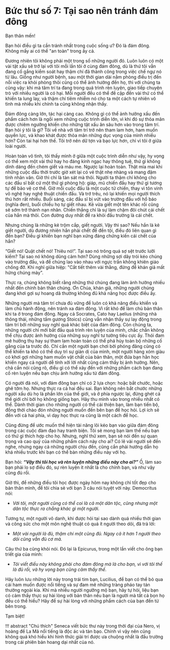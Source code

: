 # Bức thư số 7: Tại sao nên tránh đám đông

Bạn thân mến!

Bạn hỏi điều gì ta cần tránh nhất trong cuộc sống ư? Đó là đám đông. Không mấy ai có thể "an toàn" trong ấy cả.

Đương nhiên tôi không phải một trong số những người đó. Luôn luôn có một vài tật xấu sẽ trở lại với tôi mỗi lần tôi ở cùng đám đông, dù là thứ tôi vẫn đang cố gắng kiểm soát hay thậm chí đã thành công trong việc chế ngự nó từ lâu. Giống như người bệnh, sau một thời gian dài nằm phòng điều trị đến nỗi việc ra khỏi phòng thôi cũng có thể ảnh hưởng đến họ, thì với chúng ta cũng vậy: khi mà tâm trí ta đang trong quá trình rèn luyện, giao tiếp chuyện trò với nhiều người là có hại. Mỗi người đều có thể đề cập đến vài thứ có thể khiến ta lung lay, và thậm chí tiêm nhiễm nó cho ta một cách tự nhiên vô tình mà nhiều khi chính ta cũng không nhận thấy.

Đám đông càng lớn, tác hại càng cao. Không gì có thể ảnh hưởng xấu đến phẩm cách hơn là ngồi xem những cuộc trình diễn lớn, vì khi đó sự thỏa mãn được chiêm ngưỡng khiến cho những tật xấu ăn sâu hơn vào trong tâm trí. Bạn hỏi ý tôi là gì? Tôi về nhà với tâm trí trở nên tham lam hơn, ham muốn quyền lực, và khao khát được thỏa mãn những dục vọng của mình nhiều hơn? Còn tai hại hơn thế. Tôi trở nên dữ tợn và bạo lực hơn, chỉ vì tôi ở giữa loài người.

Hoàn toàn vô tình, tôi thấy mình ở giữa một cuộc trình diễn như vậy, hy vọng có thể xem một vài thứ hay ho đáng kinh ngạc hay thông tuệ, thứ gì không dính dáng đến chém giết và máu me. Ngược lại hoàn toàn. Thật mỉa mai khi những cuộc đấu thời trước giờ xét lại có vẻ thật nhẹ nhàng và mang đậm tính nhân văn. Giờ thì chỉ là tàn sát mà thôi. Người ta thậm chí không cho các đấu sĩ bất cứ một thứ gì phòng hộ: giáp, mũ chiến đấu hay thứ gì tương tự để bảo vệ cơ thể. Giờ mỗi cuộc đấu là một cuộc tử chiến, thay vì tôn vinh võ nghệ hay nghệ thuật chiến đấu. Và trớ trêu, nó lại khiến mọi người thích thú hơn rất nhiều. Buổi sáng, các đấu sĩ bị vứt vào trường đấu với hổ báo (nghĩa đen), buổi chiều họ tự giết nhau. Kẻ vừa giết một tên khác rồi cũng sẽ sớm trở thành nạn nhân. Chiến thắng chỉ là sự làm chậm đôi chút cái chết của hắn mà thôi. Con đường duy nhất để ra khỏi đấu trường là cái chết.

Nhưng chúng là những kẻ trộm cắp, giết người. Vậy thì sao? Nếu hắn là kẻ giết người, dù đương nhiên hắn phải chết để đền tội, điều đó liên quan gì đến bạn? Điều gì khiến bạn nghĩ bạn xứng đáng chứng kiến cái chết của hắn?

“Giết nó! Quật chết nó! Thiêu nó!”. Tại sao nó trông quá sợ sệt trước lưỡi kiếm? Tại sao nó không dũng cảm hơn? Dùng những sợi dây trói kéo chúng vào trường đấu, và để chúng lao vào nhau với ngực trần không khiên giáo chống đỡ. Khi nghỉ giữa hiệp: "Cắt tiết thêm vài thằng, đừng để khán giả mất hứng chúng mày".

Thực ra, chúng không biết rằng những thứ chúng đang làm ảnh hưởng nhiều nhất đến chính bản thân chúng. Ơn Chúa, khán giả, những người chúng đang khơi gợi sự hoang dã thường không đủ khả năng học được điều ấy.

Những người mà tâm trí chưa đủ vững để luôn có khả năng điều khiển và làm chủ hành động, nên tránh xa đám đông. Vì rất khó để làm chủ bản thân khi ta ở trong đám đông. Ngay cả Socrates, Cato hay Laelius (những nhà thông thái, những tấm gương Stoics) cũng vẫn nhận thấy sự lay động trong tâm trí bởi những suy nghĩ quá khác biệt của đám đông. Còn chúng ta, những người chỉ mới bắt đầu quá trình rèn luyện của mình, chắc chắn không thể chịu được ảnh hưởng của những suy nghĩ tư tưởng tiêu cực ấy. Thói đam mê hưởng thụ hay sự tham lam hoàn toàn có thể phá hủy toàn bộ những cố gắng của ta trước đó. Chỉ cần một người bạn chơi bời phóng đãng cũng có thể khiến ta khó có thể duy trì sự giản dị của mình, một người hàng xóm giàu có khơi gợi những ham muốn vật chất của bản thân, một đứa bạn hằn học khiến ngay cả người dễ tính xởi lởi nhất cũng cảm thấy bị ảnh hưởng. Nên, chả cần nói cũng rõ, điều gì có thể xảy đến với những phẩm cách bạn đang cố rèn luyện nếu bạn chịu ảnh hưởng xấu từ đám đông.

Có người đã nói, với đám đông bạn chỉ có 2 lựa chọn: hoặc bắt chước, hoặc ghê tởm họ. Nhưng thực ra cả hai đều sai. Bạn không nên bắt chước những người xấu dù họ là phần lớn của thế giới, và ở phía ngược lại, đừng ghét cả thế giới chỉ bởi họ không giống bạn. Hãy thu mình vào trong nhiều nhất có thể. Dành thời gian cho những người có thể cải thiện bạn, làm bạn tiến bộ, đồng thời chào đón những người muốn đến bên bạn để học hỏi. Lợi ích sẽ đến với cả hai phía, vì dạy học thực ra cũng là một cách để học.

Cũng đừng để ước muốn thể hiện tài năng lôi kéo bạn vào giữa đám đông trong các cuộc đàm đạo hay tranh biện. Tôi sẽ mong bạn làm thế nếu bạn có thứ gì thích hợp cho họ. Nhưng, nghĩ thử xem, bạn sẽ nói đến sự quan trọng và cao quý của những phẩm cách này cho ai? Có lẽ vài người sẽ đến nghe, nhưng ngay cả những người chịu đến, cũng cần phải hướng dẫn họ khá nhiều trước khi bạn có thể bàn những điều này với họ.

Bạn hỏi: ___“Vậy thì tôi học và rèn luyện những điều này cho ai?”___ Ồ, làm sao bạn phải lo sợ điều đó, sự rèn luyện ít nhất là cho chính bạn, và như vậy cũng đủ rồi.

Giờ thì, để những điều tôi học được ngày hôm nay không chỉ tốt đẹp cho bản thân mình, để tôi chia sẻ với bạn 3 câu nói tuyệt vời này. Democritus nói:

- _Với tôi, một người cũng có thể coi là cả một dân tộc, cũng nhưng một dân tộc thực ra chẳng khác gì một người._

Tương tự, một người vô danh, khi được hỏi tại sao dành quá nhiều thời gian và công sức cho một môn nghệ thuật có quá ít người theo dõi, đã trả lời:

- _Một vài người là đủ, thậm chí một cũng đủ. Ngay cả ít hơn 1 người theo dõi cũng vẫn đủ cơ mà._

Câu thứ ba cũng khỏi nói. Đó lại là Epicurus, trong một lần viết cho ông bạn triết gia của mình:

- _Tôi viết điều này không phải cho đám đông mà là cho bạn, vì với tôi thế là đủ rồi, và hy vọng bạn cũng cảm thấy thế._

Hãy luôn lưu những lời này trong trái tim bạn, Lucilius, để bạn có thể bỏ qua cái ham muốn được nổi tiếng và sự đam mê những tràng pháo tay tán thưởng ngoài kia. Khi mà nhiều người ngưỡng mộ bạn, hãy tự hỏi, liệu bạn có cảm thấy thực sự hài lòng với bản thân nếu bạn là người mà tất cả bọn họ đều có thể hiểu? Hãy để sự hài lòng với những phẩm cách của bạn đến từ bên trong.

Tạm biệt!

!!! abstract "Chú thích"
    Seneca viết bức thư này trong thời đại của Nero, vị hoàng đế La Mã nổi tiếng là độc ác và tàn bạo. Chính vì vậy nên cũng không quá khó hiểu khi hình thức giải trí được ưa chuộng nhất là đấu trường trong cái phiên bản hoang dại nhất của nó.